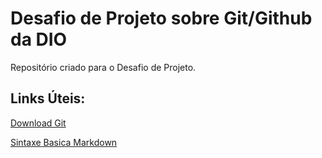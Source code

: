 # Desafio de Projeto sobre Git/Github da DIO 
Repositório criado para o Desafio de Projeto.

## Links Úteis:
[Download Git](https://git-scm.com/downloads)

[Sintaxe Basica Markdown](https://www.markdownguide.org/basic-syntax/)

